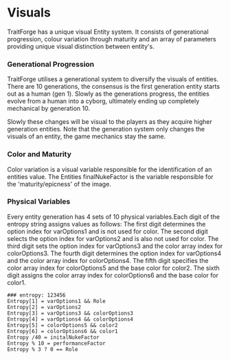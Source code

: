 # Visuals 

TraitForge has a unique visual Entity system. It consists of generational progression, colour variation through maturity and an array of parameters providing unique visual distinction between entity's.

### Generational Progression

TraitForge utilises a generational system to diversify the visuals of entities. There are 10 generations, the consensus is the first generation entity starts out as a human (gen 1). Slowly as the generations progress, the entities evolve from a human into a cyborg, ultimately ending up completely mechanical by generation 10.

Slowly these changes will be visual to the players as they acquire higher generation entities. Note that the generation system only changes the visuals of an entity, the game mechanics stay the same.

### Color and Maturity

Color variation is a visual variable responsible for the identification of an entities value. The Entities finalNukeFactor is the variable responsible for the 'maturity/epicness' of the image.

### Physical Variables  

Every entity generation has 4 sets of 10 physical variables.Each digit of the entropy string assigns values as follows: The first digit determines the option index for varOptions1 and is not used for color. The second digit selects the option index for varOptions2 and is also not used for color. The third digit sets the option index for varOptions3 and the color array index for colorOptions3. The fourth digit determines the option index for varOptions4 and the color array index for colorOptions4. The fifth digit specifies the color array index for colorOptions5 and the base color for color2. The sixth digit assigns the color array index for colorOptions6 and the base color for color1.
```
### entropy: 123456
Entropy[1] = varOptions1 && Role
Entropy[2] = varOptions2
Entropy[3] = varOptions3 && colorOptions3
Entropy[4] = varOptions4 && colorOptions4
Entropy[5] = colorOptions5 && color2
Entropy[6] = colorOptions6 && color1
Entropy /40 = initalNukeFactor
Entropy % 10 = performanceFactor
Entropy % 3 ? 0 == Role
```
